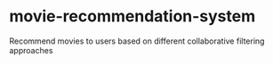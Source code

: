 # movie-recommendation-system
Recommend movies to users based on different collaborative filtering approaches

